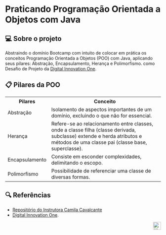 # Praticando Programação Orientada a Objetos com Java

## 💻 Sobre o projeto
Abstraindo o domínio Bootcamp com intuito de colocar em prática os conceitos Programação Orientada a Objetos (POO) com Java, aplicando seus pilares: Abstração, Encapsulamento, Herança e Polimorfismo.
como Desafio de Projeto da [Digital Innovation One](https://www.dio.me/).

## 📋 Pilares da POO 

<table>
  <tr>
    <th>Pilares</th>
    <th>Conceito</th>
  </tr>
  <tr>
    <td>Abstração</td>
    <td>Isolamento de aspectos importantes de um domínio, excluindo o que não for essencial.</td>
  </tr>
  <tr>
    <td>Herança</td>
    <td>Refere-se ao relacionamento entre classes, onde a classe filha (classe derivada, subclasse) extende e herda atributos e métodos de uma classe pai (classe base, superclasse).</td>
  </tr>
    <tr>
    <td>Encapsulamento</td>
    <td>Consiste em esconder complexidades, delimitando o escopo.</td>
  </tr>
  </tr>
    <tr>
    <td>Polimorfismo</td>
    <td>Possibilidade de referenciar uma classe de diversas formas.</td>
  </tr>
</table>

## 🔍 Referências

- [Repositório do Instrutora Camila Cavalcante](https://github.com/cami-la/desafio-poo-dio)
- [Digital Innovation One](https://www.dio.me/).

<div align="right">
  <a href="#top">
    <img alt="Up" height="25" src="https://raw.githubusercontent.com/FortAwesome/Font-Awesome/6.x/svgs/solid/angle-up.svg">
  </a>
</div>
